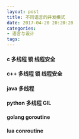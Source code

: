 ```yaml
---
layout: post
title: 不同语言的并发模式
date: 2017-04-20 20:20:20
categories:
- 语言与设计
tags:
---
```


#### c 多线程 锁 线程安全

#### c++ 多线程 锁 线程安全

#### java 多线程 

#### python 多线程 GIL

#### golang goroutine

#### lua conroutine

